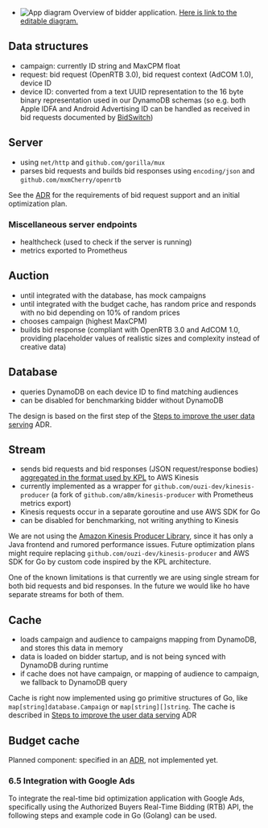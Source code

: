 - ![App diagram](./bidder-app-diagram.png)
  Overview of bidder application. [Here is link to the editable diagram.](https://app.diagrams.net/#G1KKabdL3NOQlOdDqZZ5mfz-BsftgNIhPH)

## Data structures

* campaign: currently ID string and MaxCPM float
* request: bid request (OpenRTB 3.0), bid request context (AdCOM 1.0), device ID
* device ID: converted from a text UUID representation to the 16 byte binary representation used in our DynamoDB
  schemas (so e.g. both Apple IDFA and Android Advertising ID can be handled as received in bid requests documented by
  [BidSwitch](https://protocol.bidswitch.com/rtb/context-device.html))

## Server

* using `net/http` and `github.com/gorilla/mux`
* parses bid requests and builds bid responses using `encoding/json` and `github.com/mxmCherry/openrtb`

See the [ADR](../adr/AB-64-bid-request-parsing.md) for the requirements of bid request
support and an initial optimization plan.

### Miscellaneous server endpoints

* healthcheck (used to check if the server is running)
* metrics exported to Prometheus


## Auction

* until integrated with the database, has mock campaigns
* until integrated with the budget cache, has random price and responds with no bid depending on 10% of random prices
* chooses campaign (highest MaxCPM)
* builds bid response (compliant with OpenRTB 3.0 and AdCOM 1.0, providing placeholder values of realistic sizes and
  complexity instead of creative data)

## Database

* queries DynamoDB on each device ID to find matching audiences
* can be disabled for benchmarking bidder without DynamoDB

The design is based on the first step of the [Steps to improve the user data serving](../adr/AB-1-steps-to-improve-the-user-data-serving.md) ADR.

## Stream

* sends bid requests and bid responses (JSON request/response bodies) [aggregated in the format used by KPL](https://github.com/awslabs/amazon-kinesis-producer/blob/master/aggregation-format.md) to AWS Kinesis
* currently implemented as a wrapper for `github.com/ouzi-dev/kinesis-producer` (a fork of
  `github.com/a8m/kinesis-producer` with Prometheus metrics export)
* Kinesis requests occur in a separate goroutine and use AWS SDK for Go
* can be disabled for benchmarking, not writing anything to Kinesis

We are not using the [Amazon Kinesis Producer Library](https://github.com/awslabs/amazon-kinesis-producer), since it
has only a Java frontend and rumored performance issues. Future optimization plans might require replacing
`github.com/ouzi-dev/kinesis-producer` and AWS SDK for Go by custom code inspired by the KPL architecture.

One of the known limitations is that currently we are using single stream for both bid requests and bid responses.
In the future we would like ho have separate streams for both of them.

## Cache

* loads campaign and audience to campaigns mapping from DynamoDB, and stores this data in memory
* data is loaded on bidder startup, and is not being synced with DynamoDB during runtime
* if cache does not have campaign, or mapping of audience to campaign, we fallback to DynamoDB query

Cache is right now implemented using go primitive structures of Go, like `map[string]database.Campaign` or `map[string][]string`.
The cache is described in [Steps to improve the user data serving](../adr/AB-1-steps-to-improve-the-user-data-serving.md) ADR


## Budget cache

Planned component: specified in an [ADR](../adr/AB-68-budget-cache.md), not implemented yet.
### 6.5 Integration with Google Ads

To integrate the real-time bid optimization application with Google Ads, specifically using the Authorized Buyers Real-Time Bidding (RTB) API, the following steps and example code in Go (Golang) can be used.
